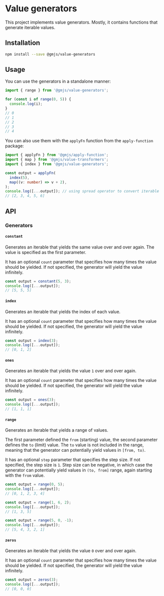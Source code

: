 # Value generators

This project implements value generators. Mostly, it contains functions that generate iterable values.

## Installation

```bash
npm install --save @gmjs/value-generators
```

## Usage

You can use the generators in a standalone manner:

```ts
import { range } from '@gmjs/value-generators';

for (const i of range(0, 5)) {
  console.log(i);
}
// 0
// 1
// 2
// 3
// 4
```

You can also use them with the `applyFn` function from the `apply-function` package:

```ts
import { applyFn } from '@gmjs/apply-function';
import { map } from '@gmjs/value-transformers';
import { index } from '@gmjs/value-generators';

const output = applyFn(
  index(5),
  map((v: number) => v + 2),
);
console.log([...output]); // using spread operator to convert iterable to array
// [2, 3, 4, 5, 6]
```

## API

### Generators

#### `constant`

Generates an iterable that yields the same value over and over again. The value is specified as the first parameter.

It has an optional `count` parameter that specifies how many times the value should be yielded. If not specified, the generator will yield the value infinitely.

```ts
const output = constant(5, 3);
console.log([...output]);
// [5, 5, 5]
```

#### `index`

Generates an iterable that yields the index of each value.

It has an optional `count` parameter that specifies how many times the value should be yielded. If not specified, the generator will yield the value infinitely.

```ts
const output = index(3);
console.log([...output]);
// [0, 1, 2]
```

#### `ones`

Generates an iterable that yields the value `1` over and over again.

It has an optional `count` parameter that specifies how many times the value should be yielded. If not specified, the generator will yield the value infinitely.

```ts
const output = ones(3);
console.log([...output]);
// [1, 1, 1]
```

#### `range`

Generates an iterable that yields a range of values.

The first parameter defined the `from` (starting) value, the second parameter defines the `to` (limit) value. The `to` value is not included in the range, meaning that the generator can potentially yield values in `[from, to)`.

It has an optional `step` parameter that specifies the step size. If not specified, the step size is `1`. Step size can be negative, in which case the generator can potentially yield values in `(to, from]` range, again starting with the `from` value.

```ts
const output = range(0, 5);
console.log([...output]);
// [0, 1, 2, 3, 4]
```

```ts
const output = range(1, 6, 2);
console.log([...output]);
// [1, 3, 5]
```

```ts
const output = range(5, 0, -1);
console.log([...output]);
// [5, 4, 3, 2, 1]
```

#### `zeros`

Generates an iterable that yields the value `0` over and over again.

It has an optional `count` parameter that specifies how many times the value should be yielded. If not specified, the generator will yield the value infinitely.

```ts
const output = zeros(3);
console.log([...output]);
// [0, 0, 0]
```
